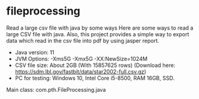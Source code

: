# fileprocessing
Read a large csv file with java by some ways
Here are some ways to read a large CSV file with java. Also, this project provides a simple way to export data which read in the csv file into pdf by using jasper report.
 * Java version: 11
 * JVM Options: -Xms5G -Xmx5G -XX:NewSize=1024M
 * CSV file size: About 2GB (With 15857625 rows) (Download here: https://sdm.lbl.gov/fastbit/data/star2002-full.csv.gz)
 * PC for testing: Windows 10, Intel Core i5-8500, RAM 16GB, SSD.
 
 Main class: com.pth.FileProcessing.java
